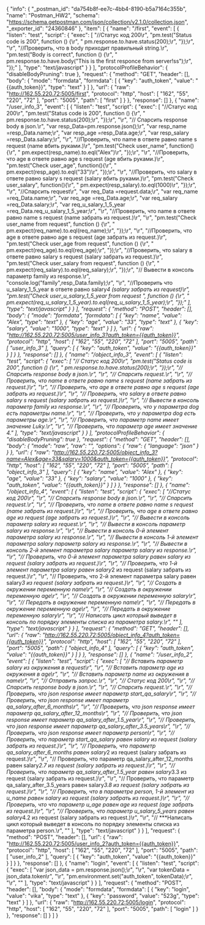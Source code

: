 {
	"info": {
		"_postman_id": "da754b8f-ee7c-4bb4-8190-b5a7164c355b",
		"name": "Postman_HW2",
		"schema": "https://schema.getpostman.com/json/collection/v2.1.0/collection.json",
		"_exporter_id": "24360846"
	},
	"item": [
		{
			"name": "/first",
			"event": [
				{
					"listen": "test",
					"script": {
						"exec": [
							"//Статус код 200\r",
							"pm.test(\"Status code is 200\", function () {\r",
							"    pm.response.to.have.status(200);\r",
							"});\r",
							"\r",
							"//Проверить, что в body приходит правильный string.\r",
							"pm.test(\"Body is correct\", function () {\r",
							"    pm.response.to.have.body(\"This is the first responce from server!ss\");\r",
							"});"
						],
						"type": "text/javascript"
					}
				}
			],
			"protocolProfileBehavior": {
				"disableBodyPruning": true
			},
			"request": {
				"method": "GET",
				"header": [],
				"body": {
					"mode": "formdata",
					"formdata": [
						{
							"key": "auth_token",
							"value": "{{auth_token}}",
							"type": "text"
						}
					]
				},
				"url": {
					"raw": "http://162.55.220.72:5005/first",
					"protocol": "http",
					"host": [
						"162",
						"55",
						"220",
						"72"
					],
					"port": "5005",
					"path": [
						"first"
					]
				}
			},
			"response": []
		},
		{
			"name": "/user_info_3",
			"event": [
				{
					"listen": "test",
					"script": {
						"exec": [
							"//Статус код 200\r",
							"pm.test(\"Status code is 200\", function () {\r",
							"    pm.response.to.have.status(200);\r",
							"});\r",
							"\r",
							"// Спарсить response body в json.\r",
							"var resp_Data=pm.response.json();\r",
							"var resp_name =resp_Data.name;\r",
							"var resp_age =resp_Data.age;\r",
							"var resp_salary =resp_Data.salary;\r",
							"\r",
							"//Проверить, что name в ответе равно name s request (name вбить руками.)\r",
							"pm.test(\"Check user_name\", function(){\r",
							"    pm.expect(resp_name).to.eql(\"Alex\")\r",
							"});\r",
							"\r",
							"//Проверить, что age в ответе равно age s request (age вбить руками.)\r",
							"pm.test(\"Check user_age\", function(){\r",
							"    pm.expect(resp_age).to.eql(\"33\")\r",
							"});\r",
							"\r",
							"//Проверить, что salary в ответе равно salary s request (salary вбить руками.)\r",
							"pm.test(\"Check user_salary\", function(){\r",
							"    pm.expect(resp_salary).to.eql(1000)\r",
							"});\r",
							"\r",
							"//Спарсить request\r",
							"var req_Data =request.data;\r",
							"var req_name =req_Data.name;\r",
							"var req_age =req_Data.age;\r",
							"var req_salary =req_Data.salary;\r",
							"var req_u_salary_1_5_year =req_Data.req_u_salary_1_5_year;\r",
							"\r",
							"//Проверить, что name в ответе равно name s request (name забрать из request.)\r",
							"\r",
							"pm.test(\"Check user_name from request\", function () {\r",
							"    pm.expect(req_name).to.eql(req_name);\r",
							"});\r",
							"\r",
							"//Проверить, что age в ответе равно age s request (age забрать из request.)\r",
							"pm.test(\"Check user_age from request\", function () {\r",
							"    pm.expect(req_age).to.eql(req_age);\r",
							"});\r",
							"//Проверить, что salary в ответе равно salary s request (salary забрать из request.)\r",
							"pm.test(\"Check user_salary from request\", function () {\r",
							"    pm.expect(req_salary).to.eql(req_salary);\r",
							"});\r",
							"// Вывести в консоль параметр family из response.\r",
							"console.log(\"family\",resp_Data.family);\r",
							"\r",
							"//Проверить что u_salary_1_5_year в ответе равно salary*4 (salary забрать из request)\r",
							"pm.test(\"Check user_u_salary_1_5_year from request \", function () {\r",
							"    pm.expect(req_u_salary_1_5_year).to.eql(req_u_salary_1_5_year);\r",
							"});"
						],
						"type": "text/javascript"
					}
				}
			],
			"request": {
				"method": "POST",
				"header": [],
				"body": {
					"mode": "formdata",
					"formdata": [
						{
							"key": "name",
							"value": "Alex",
							"type": "text"
						},
						{
							"key": "age",
							"value": "33",
							"type": "text"
						},
						{
							"key": "salary",
							"value": "1000",
							"type": "text"
						}
					]
				},
				"url": {
					"raw": "http://162.55.220.72:5005/user_info_3?auth_token={{auth_token}}",
					"protocol": "http",
					"host": [
						"162",
						"55",
						"220",
						"72"
					],
					"port": "5005",
					"path": [
						"user_info_3"
					],
					"query": [
						{
							"key": "auth_token",
							"value": "{{auth_token}}"
						}
					]
				}
			},
			"response": []
		},
		{
			"name": "/object_info_3",
			"event": [
				{
					"listen": "test",
					"script": {
						"exec": [
							"// Статус код 200\r",
							"pm.test(\"Status code is 200\", function () {\r",
							"    pm.response.to.have.status(200);\r",
							"});\r",
							"// Спарсить response body в json.\r",
							"\r",
							"// Спарсить request.\r",
							"\r",
							"// Проверить, что name в ответе равно name s request (name забрать из request.)\r",
							"\r",
							"// Проверить, что age в ответе равно age s request (age забрать из request.)\r",
							"\r",
							"// Проверить, что salary в ответе равно salary s request (salary забрать из request.)\r",
							"\r",
							"// Вывести в консоль параметр family из response.\r",
							"\r",
							"// Проверить, что у параметра dog есть параметры name.\r",
							"\r",
							"// Проверить, что у параметра dog есть параметры age.\r",
							"\r",
							"// Проверить, что параметр name имеет значение Luky.\r",
							"\r",
							"// Проверить, что параметр age имеет значение 4."
						],
						"type": "text/javascript"
					}
				}
			],
			"protocolProfileBehavior": {
				"disableBodyPruning": true
			},
			"request": {
				"method": "GET",
				"header": [],
				"body": {
					"mode": "raw",
					"raw": "",
					"options": {
						"raw": {
							"language": "json"
						}
					}
				},
				"url": {
					"raw": "http://162.55.220.72:5005/object_info_3?name=Alex&age=33&salary=1000&auth_token={{auth_token}}",
					"protocol": "http",
					"host": [
						"162",
						"55",
						"220",
						"72"
					],
					"port": "5005",
					"path": [
						"object_info_3"
					],
					"query": [
						{
							"key": "name",
							"value": "Alex"
						},
						{
							"key": "age",
							"value": "33"
						},
						{
							"key": "salary",
							"value": "1000"
						},
						{
							"key": "auth_token",
							"value": "{{auth_token}}"
						}
					]
				}
			},
			"response": []
		},
		{
			"name": "/object_info_4",
			"event": [
				{
					"listen": "test",
					"script": {
						"exec": [
							"//Статус код 200\r",
							"\r",
							"// Спарсить response body в json.\r",
							"\r",
							"// Спарсить request.\r",
							"\r",
							"// Проверить, что name в ответе равно name s request (name забрать из request.)\r",
							"\r",
							"// Проверить, что age в ответе равно age из request (age забрать из request.)\r",
							"\r",
							"// Вывести в консоль параметр salary из request.\r",
							"\r",
							"// Вывести в консоль параметр salary из response.\r",
							"\r",
							"// Вывести в консоль 0-й элемент параметра salary из response.\r",
							"\r",
							"// Вывести в консоль 1-й элемент параметра salary параметр salary из response.\r",
							"\r",
							"// Вывести в консоль 2-й элемент параметра salary параметр salary из response.\r",
							"\r",
							"// Проверить, что 0-й элемент параметра salary равен salary из request (salary забрать из request.)\r",
							"\r",
							"// Проверить, что 1-й элемент параметра salary равен salary*2 из request (salary забрать из request.)\r",
							"\r",
							"// Проверить, что 2-й элемент параметра salary равен salary*3 из request (salary забрать из request.)\r",
							"\r",
							"// Создать в окружении переменную name\r",
							"\r",
							"// Создать в окружении переменную age\r",
							"\r",
							"// Создать в окружении переменную salary\r",
							"\r",
							"// Передать в окружение переменную name\r",
							"\r",
							"// Передать в окружение переменную age\r",
							"\r",
							"// Передать в окружение переменную salary\r",
							"\r",
							"// Написать цикл который выведет в консоль по порядку элементы списка из параметра salary.\r",
							""
						],
						"type": "text/javascript"
					}
				}
			],
			"request": {
				"method": "GET",
				"header": [],
				"url": {
					"raw": "http://162.55.220.72:5005/object_info_4?auth_token={{auth_token}}",
					"protocol": "http",
					"host": [
						"162",
						"55",
						"220",
						"72"
					],
					"port": "5005",
					"path": [
						"object_info_4"
					],
					"query": [
						{
							"key": "auth_token",
							"value": "{{auth_token}}"
						}
					]
				}
			},
			"response": []
		},
		{
			"name": "/user_info_2",
			"event": [
				{
					"listen": "test",
					"script": {
						"exec": [
							"// Вставить параметр salary из окружения в request\r",
							"\r",
							"// Вставить параметр age из окружения в age\r",
							"\r",
							"// Вставить параметр name из окружения в name\r",
							"\r",
							"// Отправить запрос.\r",
							"\r",
							"// Статус код 200\r",
							"\r",
							"// Спарсить response body в json.\r",
							"\r",
							"// Спарсить request.\r",
							"\r",
							"// Проверить, что json response имеет параметр start_qa_salary\r",
							"\r",
							"// Проверить, что json response имеет параметр qa_salary_after_6_months\r",
							"\r",
							"// Проверить, что json response имеет параметр qa_salary_after_12_months\r",
							"\r",
							"// Проверить, что json response имеет параметр qa_salary_after_1.5_year\r",
							"\r",
							"// Проверить, что json response имеет параметр qa_salary_after_3.5_years\r",
							"\r",
							"// Проверить, что json response имеет параметр person\r",
							"\r",
							"// Проверить, что параметр start_qa_salary равен salary из request (salary забрать из request.)\r",
							"\r",
							"// Проверить, что параметр qa_salary_after_6_months равен salary*2 из request (salary забрать из request.)\r",
							"\r",
							"// Проверить, что параметр qa_salary_after_12_months равен salary*2.7 из request (salary забрать из request.)\r",
							"\r",
							"// Проверить, что параметр qa_salary_after_1.5_year равен salary*3.3 из request (salary забрать из request.)\r",
							"\r",
							"// Проверить, что параметр qa_salary_after_3.5_years равен salary*3.8 из request (salary забрать из request.)\r",
							"\r",
							"// Проверить, что в параметре person, 1-й элемент из u_name равен salary из request (salary забрать из request.)\r",
							"\r",
							"// Проверить, что что параметр u_age равен age из request (age забрать из request.)\r",
							"\r",
							"// Проверить, что параметр u_salary_5_years равен salary*4.2 из request (salary забрать из request.)\r",
							"\r",
							"// ***Написать цикл который выведет в консоль по порядку элементы списка из параметра person.\r",
							""
						],
						"type": "text/javascript"
					}
				}
			],
			"request": {
				"method": "POST",
				"header": [],
				"url": {
					"raw": "http://162.55.220.72:5005/user_info_2?auth_token={{auth_token}}",
					"protocol": "http",
					"host": [
						"162",
						"55",
						"220",
						"72"
					],
					"port": "5005",
					"path": [
						"user_info_2"
					],
					"query": [
						{
							"key": "auth_token",
							"value": "{{auth_token}}"
						}
					]
				}
			},
			"response": []
		},
		{
			"name": "login",
			"event": [
				{
					"listen": "test",
					"script": {
						"exec": [
							"var json_data = pm.response.json();\r",
							"\r",
							"var tokenData = json_data.token\r",
							"\r",
							"pm.environment.set(\"auth_token\", tokenData);\r",
							"\r",
							""
						],
						"type": "text/javascript"
					}
				}
			],
			"request": {
				"method": "POST",
				"header": [],
				"body": {
					"mode": "formdata",
					"formdata": [
						{
							"key": "login",
							"value": "vika",
							"type": "text"
						},
						{
							"key": "password",
							"value": "523g",
							"type": "text"
						}
					]
				},
				"url": {
					"raw": "http://162.55.220.72:5005/login",
					"protocol": "http",
					"host": [
						"162",
						"55",
						"220",
						"72"
					],
					"port": "5005",
					"path": [
						"login"
					]
				}
			},
			"response": []
		}
	]
}